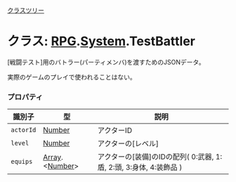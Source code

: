 [クラスツリー](index.md)

# クラス: [RPG](RPG.md).[System](RPG.System.md).TestBattler
[戦闘テスト]用のバトラー(パーティメンバ)を渡すためのJSONデータ。

実際のゲームのプレイで使われることはない。


### プロパティ

| 識別子 | 型 | 説明 |
| --- | --- | --- |
| `actorId` | [Number](Number.md) | アクターID |
| `level` | [Number](Number.md) | アクターの[レベル] |
| `equips` | [Array](Array.md).&lt;[Number](Number.md)&gt; | アクターの[装備]のIDの配列( 0:武器, 1:盾, 2:頭, 3:身体, 4:装飾品 ) |


